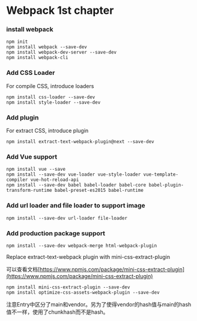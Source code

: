 Webpack 1st chapter
===================

### install webpack

```
npm init
npm install webpack --save-dev
npm install webpack-dev-server --save-dev
npm install webpack-cli
```

### Add CSS Loader

For compile CSS, introduce loaders
```
npm install css-loader --save-dev
npm install style-loader --save-dev
```

### Add plugin

For extract CSS, introduce plugin
```
npm install extract-text-webpack-plugin@next --save-dev
```

### Add Vue support

```
npm install vue --save
npm install --save-dev vue-loader vue-style-loader vue-template-compiler vue-hot-reload-api
npm install --save-dev babel babel-loader babel-core babel-plugin-transform-runtime babel-preset-es2015 babel-runtime

```

### Add url loader and file loader to support image

```
npm install --save-dev url-loader file-loader
```

### Add production package support

```
npm install --save-dev webpack-merge html-webpack-plugin
```

Replace extract-text-webpack plugin with mini-css-extract-plugin

可以查看文档[https://www.npmjs.com/package/mini-css-extract-plugin](https://www.npmjs.com/package/mini-css-extract-plugin)

```
npm install mini-css-extract-plugin --save-dev
npm install optimize-css-assets-webpack-plugin --save-dev
```

注意Entry中区分了main和vendor。另为了使得vendor的hash值与main的hash值不一样，使用了chunkhash而不是hash。










